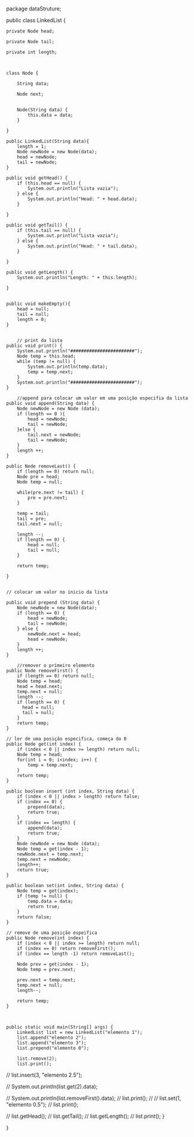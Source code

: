 package dataStruture;

public class LinkedList {

    private Node head;

    private Node tail;

    private int length;



    class Node {

        String data;

        Node next;


        Node(String data) {
            this.data = data;
        }

    }

    public LinkedList(String data){
        length = 1;
        Node newNode = new Node(data);
        head = newNode;
        tail = newNode;
    }

    public void getHead() {
        if (this.head == null) {
            System.out.println("Lista vazia");
        } else {
            System.out.println("Head: " + head.data);
        }

    }

    public void getTail() {
        if (this.tail == null) {
            System.out.println("Lista vazia");
        } else {
            System.out.println("Head: " + tail.data);
        }

    }

    public void getLength() {
        System.out.println("Length: " + this.length);

    }


    public void makeEmpty(){
        head = null;
        tail = null;
        length = 0;
    }


        // print da lista
    public void print() {
        System.out.println("########################");
        Node temp = this.head;
        while (temp != null) {
            System.out.println(temp.data);
            temp = temp.next;
        }
        System.out.println("########################");
    }

        //append para colocar um valor em uma posição especifia da lista
    public void append(String data) {
        Node newNode = new Node (data);
        if (length == 0 ){
            head = newNode;
            tail = newNode;
        }else {
            tail.next = newNode;
            tail = newNode;
        }
        length ++;
    }

    public Node removeLast() {
        if (length == 0) return null;
        Node pre = head;
        Node temp = null;

        while(pre.next != tail) {
            pre = pre.next;
        }

        temp = tail;
        tail = pre;
        tail.next = null;

        length --;
        if (length == 0) {
            head = null;
            tail = null;
        }

        return temp;

    }


    // colocar um valor no inicio da lista

    public void prepend (String data) {
        Node newNode = new Node(data);
        if (length == 0) {
            head = newNode;
            tail = newNode;
        } else {
            newNode.next = head;
            head = newNode;
        }
        length ++;
    }

        //remover o primeiro elemento
    public Node removeFirst() {
        if (length == 0) return null;
        Node temp = head;
        head = head.next;
        temp.next = null;
        length --;
        if (length == 0) {
          head = null;
          tail = null;
        }
        return temp;
    }

    // ler de uma posição especifica, começa do 0
    public Node get(int index) {
        if (index < 0 || index >= length) return null;
        Node temp = head;
        for(int i = 0; i<index; i++) {
            temp = temp.next;
        }
        return temp;
    }

    public boolean insert (int index, String data) {
        if (index < 0 || index > length) return false;
        if (index == 0) {
            prepend(data);
            return true;
        }
        if (index == length) {
            append(data);
            return true;
        }
        Node newNode = new Node (data);
        Node temp = get(index - 1);
        newNode.next = temp.next;
        temp.next = newNode;
        length++;
        return true;
    }

    public boolean set(int index, String data) {
        Node temp = get(index);
        if (temp != null) {
            temp.data = data;
            return true;
        }
        return false;
    }

    // remove de uma posição espeifica
    public Node remove(int index) {
        if (index < 0 || index >= length) return null;
        if (index == 0) return removeFirst();
        if (index == length -1) return removeLast();
        
        Node prev = get(index - 1);
        Node temp = prev.next;
        
        prev.next = temp.next;
        temp.next = null;
        length--;
        
        return temp;
    }



    public static void main(String[] args) {
        LinkedList list = new LinkedList("elemento 1");
        list.append("elemento 2");
        list.append("elemento 3");
        list.prepend("elemento 0");
        
        list.remove(2);
        list.print();

//        list.insert(3, "elemento 2.5");

//        System.out.println(list.get(2).data);

//        System.out.println(list.removeFirst().data);
//        list.print();
//
//        list.set(1, "elemento 0.5");
//        list.print();

//        list.getHead();
//        list.getTail();
//        list.getLength();
//        list.print();
    }




}
